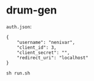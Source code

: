 # drum-gen

`auth.json`:

```
{
    "username": "nenivar",
    "client_id": 3,
    "client_secret": "",
    "redirect_uri": "localhost"
}
```

`sh run.sh`